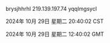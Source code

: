 brysjhhrhl 219.139.197.74 yqqlmgsycl

2024年 10月 29日 星期二 20:40:02 CST

2024年 10月 29日 星期二 12:40:02 GMT
